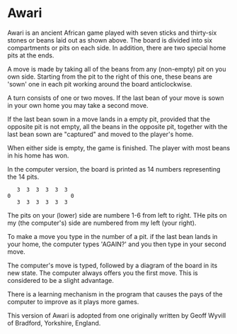 # Awari

Awari is an ancient African game played with seven sticks and thirty-six stones or beans laid out as shown above. The board is divided into six compartments or pits on each side. In addition, there are two special home pits at the ends.

A move is made by taking all of the beans from any (non-empty) pit on you own side. Starting from the pit to the right of this one, these beans are 'sown' one in each pit working around the board anticlockwise.

A turn consists of one or two moves. If the last bean of your move is sown in your own home you may take a second move.

If the last bean sown in a move lands in a empty pit, provided that the opposite pit is not empty, all the beans in the opposite pit, together with the last bean sown are "captured" and moved to the player's home.

When either side is empty, the game is finished. The player with most beans in his home has won. 

In the computer version, the board is printed as 14 numbers representing the 14 pits. 

```
   3  3  3  3  3  3 
0                   0
   3  3  3  3  3  3 
```

The pits on your (lower) side are numbere 1-6 from left to right. THe pits on my (the computer's) side are numbered from my left (your right).

To make a move you type in the number of a pit. if the last bean lands in your home, the computer types 'AGAIN?' and you then type in your second move. 

The computer's move is typed, followed by a diagram of the board in its new state. The computer always offers you the first move. This is considered to be a slight advantage. 

There is a learning mechanism in the program that causes the pays of the computer to improve as it plays more games. 

This version of Awari is adopted from one originally written by Geoff Wyvill of Bradford, Yorkshire, England. 